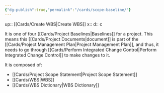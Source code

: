 ```yaml
---
{"dg-publish":true,"permalink":"/cards/scope-baseline/"}
---
```


up:: [[Cards/Create WBS\|Create WBS]] 
x:: 
d:: c

It is one of four [[Cards/Project Baselines\|Baselines]] for a project. 
This means this [[Cards/Project Documents\|document]] is part of the [[Cards/Project Management Plan\|Project Management Plan]], and thus, it needs to go through [[Cards/Perform Integrated Change Control\|Perform Integrated Change Control]] to make changes to it.  

It is composed of:
- [[Cards/Project Scope Statement\|Project Scope Statement]] 
- [[Cards/WBS\|WBS]]
- [[Cards/WBS Dictionary\|WBS Dictionary]]